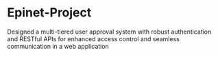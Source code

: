 # Epinet-Project
Designed a multi-tiered user approval system with robust authentication and RESTful APIs for enhanced access control and seamless communication in a web application
